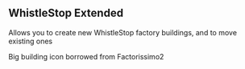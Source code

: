 WhistleStop Extended
-------------------------------------

Allows you to create new WhistleStop factory buildings, and to move existing ones

Big building icon borrowed from Factorissimo2
 